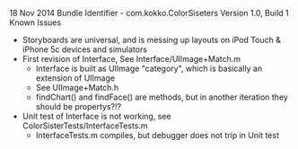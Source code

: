 

18 Nov 2014
Bundle Identifier - com.kokko.ColorSiseters
Version 1.0, Build 1
Known Issues
* Storyboards are universal, and is messing up layouts on iPod Touch & iPhone 5c devices and simulators
* First revision of Interface, See Interface/UIImage+Match.m
  * Interface is built as UIImage "category", which is basically an extension of UIImage
  * See UIImage+Match.h
  * findChart() and findFace() are methods, but in another iteration they should be propertys?!?
* Unit test of Interface is not working, see ColorSisterTests/InterfaceTests.m
  * InterfaceTests.m compiles, but debugger does not trip in Unit test